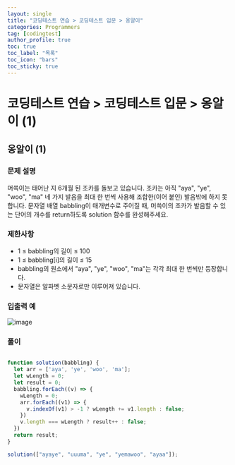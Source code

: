 ```yaml
---
layout: single
title: "코딩테스트 연습 > 코딩테스트 입문 > 옹알이"
categories: Programmers
tag: [codingtest]
author_profile: true
toc: true
toc_label: "목록"
toc_icon: "bars"
toc_sticky: true
---
```


# 코딩테스트 연습 > 코딩테스트 입문 > 옹알이 (1)


## 옹알이 (1) 

### 문제 설명

머쓱이는 태어난 지 6개월 된 조카를 돌보고 있습니다. 조카는 아직 "aya", "ye", "woo", "ma" 네 가지 발음을 최대 한 번씩 사용해 조합한(이어 붙인) 발음밖에 하지 못합니다. 문자열 배열 babbling이 매개변수로 주어질 때, 머쓱이의 조카가 발음할 수 있는 단어의 개수를 return하도록 solution 함수를 완성해주세요.

### 제한사항

- 1 ≤ babbling의 길이 ≤ 100
- 1 ≤ babbling[i]의 길이 ≤ 15
- babbling의 원소에서 "aya", "ye", "woo", "ma"는 각각 최대 한 번씩만 등장합니다.
- 문자열은 알파벳 소문자로만 이루어져 있습니다.

### 입출력 예

![image](https://user-images.githubusercontent.com/105469077/201140099-585dbfeb-dd67-4252-9570-932fd0109b23.png)

### 풀이

```javascript

function solution(babbling) {
  let arr = ['aya', 'ye', 'woo', 'ma'];
  let wLength = 0;
  let result = 0;
  babbling.forEach((v) => {
    wLength = 0;
    arr.forEach((v1) => {
      v.indexOf(v1) > -1 ? wLength += v1.length : false;
    })
    v.length === wLength ? result++ : false;
  })
  return result;
}

solution(["ayaye", "uuuma", "ye", "yemawoo", "ayaa"]);

```
